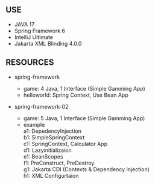 USE
---
- JAVA 17
- Spring Framework 6
- IntelliJ Ultimate
- Jakarta XML Blinding 4.0.0

RESOURCES
---
- spring-framework
    - game: 4 Java, 1 Interface (Simple Gamming App)
    - helloworld: Spring Context, Use Bean App

- spring-framework-02
    - game: 5 Java, 1 Interface (Simple Gamming App)
    - example <br/>
        a1: DepedencyInjection <br/>
        b1: SimpleSpringContext <br/>
        c1: SpringContext, Calculator App <br/>
        d1: Lazyinitializaion <br/>
        e1: BeanScopes <br/>
        f1: PreConstruct, PreDestroy <br/>
        g1: Jakarta CDI (Contexts & Dependency Injection) <br/>
        h1: XML Configurtaion <br/>

